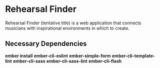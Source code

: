 # Rehearsal Finder

Rehearsal Finder (tentative title) is a web application that connects musicians with inspirational environments in which to create.

## Necessary Dependencies
**ember install**
**ember-cli-eslint** 
**ember-simple-form** 
**ember-cli-template-lint** 
**ember-cli-sass** 
**ember-cli-sass-lint** 
**ember-cli-flash**



